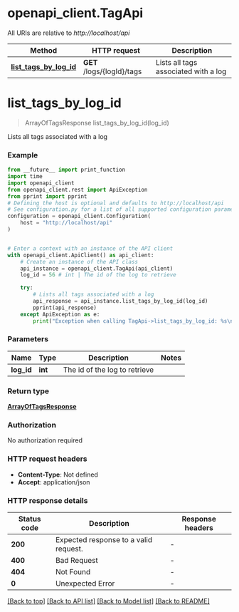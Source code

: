 # openapi_client.TagApi

All URIs are relative to *http://localhost/api*

Method | HTTP request | Description
------------- | ------------- | -------------
[**list_tags_by_log_id**](TagApi.md#list_tags_by_log_id) | **GET** /logs/{logId}/tags | Lists all tags associated with a log


# **list_tags_by_log_id**
> ArrayOfTagsResponse list_tags_by_log_id(log_id)

Lists all tags associated with a log

### Example

```python
from __future__ import print_function
import time
import openapi_client
from openapi_client.rest import ApiException
from pprint import pprint
# Defining the host is optional and defaults to http://localhost/api
# See configuration.py for a list of all supported configuration parameters.
configuration = openapi_client.Configuration(
    host = "http://localhost/api"
)


# Enter a context with an instance of the API client
with openapi_client.ApiClient() as api_client:
    # Create an instance of the API class
    api_instance = openapi_client.TagApi(api_client)
    log_id = 56 # int | The id of the log to retrieve

    try:
        # Lists all tags associated with a log
        api_response = api_instance.list_tags_by_log_id(log_id)
        pprint(api_response)
    except ApiException as e:
        print("Exception when calling TagApi->list_tags_by_log_id: %s\n" % e)
```

### Parameters

Name | Type | Description  | Notes
------------- | ------------- | ------------- | -------------
 **log_id** | **int**| The id of the log to retrieve | 

### Return type

[**ArrayOfTagsResponse**](ArrayOfTagsResponse.md)

### Authorization

No authorization required

### HTTP request headers

 - **Content-Type**: Not defined
 - **Accept**: application/json

### HTTP response details
| Status code | Description | Response headers |
|-------------|-------------|------------------|
**200** | Expected response to a valid request. |  -  |
**400** | Bad Request |  -  |
**404** | Not Found |  -  |
**0** | Unexpected Error |  -  |

[[Back to top]](#) [[Back to API list]](../README.md#documentation-for-api-endpoints) [[Back to Model list]](../README.md#documentation-for-models) [[Back to README]](../README.md)

